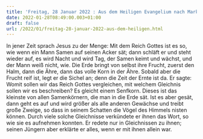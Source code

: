 ```yaml
---
title: 'Freitag, 28 Januar 2022 : Aus dem Heiligen Evangelium nach Markus - Mk 4,26-34.'
date: 2022-01-28T08:49:00.003+01:00
draft: false
url: /2022/01/freitag-28-januar-2022-aus-dem-heiligen.html
---
```


In jener Zeit sprach Jesus zu der Menge: Mit dem Reich Gottes ist es so, wie wenn ein Mann Samen auf seinen Acker sät; dann schläft er und steht wieder auf, es wird Nacht und wird Tag, der Samen keimt und wächst, und der Mann weiß nicht, wie. Die Erde bringt von selbst ihre Frucht, zuerst den Halm, dann die Ähre, dann das volle Korn in der Ähre. Sobald aber die Frucht reif ist, legt er die Sichel an; denn die Zeit der Ernte ist da. Er sagte: Womit sollen wir das Reich Gottes vergleichen, mit welchem Gleichnis sollen wir es beschreiben? Es gleicht einem Senfkorn. Dieses ist das kleinste von allen Samenkörnern, die man in die Erde sät. Ist es aber gesät, dann geht es auf und wird größer als alle anderen Gewächse und treibt große Zweige, so dass in seinem Schatten die Vögel des Himmels nisten können. Durch viele solche Gleichnisse verkündete er ihnen das Wort, so wie sie es aufnehmen konnten. Er redete nur in Gleichnissen zu ihnen; seinen Jüngern aber erklärte er alles, wenn er mit ihnen allein war.